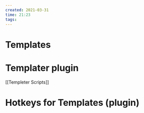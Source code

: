 ```yaml
---
created: 2021-03-31
time: 21:23
tags: 
---
```


# Templates

# Templater plugin
[[Templeter Scripts]]

# Hotkeys for Templates (plugin)
